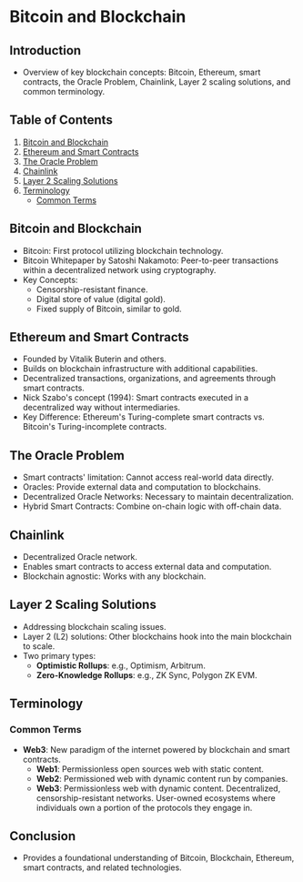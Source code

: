 # Bitcoin and Blockchain

## Introduction

- Overview of key blockchain concepts: Bitcoin, Ethereum, smart contracts, the Oracle Problem, Chainlink, Layer 2 scaling solutions, and common terminology.

## Table of Contents

1. [Bitcoin and Blockchain](#bitcoin-and-blockchain)
2. [Ethereum and Smart Contracts](#ethereum-and-smart-contracts)
3. [The Oracle Problem](#the-oracle-problem)
4. [Chainlink](#chainlink)
5. [Layer 2 Scaling Solutions](#layer-2-scaling-solutions)
6. [Terminology](#terminology)
   - [Common Terms](#common-terms)

## Bitcoin and Blockchain

- Bitcoin: First protocol utilizing blockchain technology.
- Bitcoin Whitepaper by Satoshi Nakamoto: Peer-to-peer transactions within a decentralized network using cryptography.
- Key Concepts:
  - Censorship-resistant finance.
  - Digital store of value (digital gold).
  - Fixed supply of Bitcoin, similar to gold.

## Ethereum and Smart Contracts

- Founded by Vitalik Buterin and others.
- Builds on blockchain infrastructure with additional capabilities.
- Decentralized transactions, organizations, and agreements through smart contracts.
- Nick Szabo's concept (1994): Smart contracts executed in a decentralized way without intermediaries.
- Key Difference: Ethereum's Turing-complete smart contracts vs. Bitcoin's Turing-incomplete contracts.

## The Oracle Problem

- Smart contracts' limitation: Cannot access real-world data directly.
- Oracles: Provide external data and computation to blockchains.
- Decentralized Oracle Networks: Necessary to maintain decentralization.
- Hybrid Smart Contracts: Combine on-chain logic with off-chain data.

## Chainlink

- Decentralized Oracle network.
- Enables smart contracts to access external data and computation.
- Blockchain agnostic: Works with any blockchain.

## Layer 2 Scaling Solutions

- Addressing blockchain scaling issues.
- Layer 2 (L2) solutions: Other blockchains hook into the main blockchain to scale.
- Two primary types:
  - **Optimistic Rollups**: e.g., Optimism, Arbitrum.
  - **Zero-Knowledge Rollups**: e.g., ZK Sync, Polygon ZK EVM.

## Terminology

### Common Terms

- **Web3**: New paradigm of the internet powered by blockchain and smart contracts.
  - **Web1**: Permissionless open sources web with static content.
  - **Web2**: Permissioned web with dynamic content run by companies.
  - **Web3**: Permissionless web with dynamic content. Decentralized, censorship-resistant networks. User-owned ecosystems where individuals own a portion of the protocols they engage in.

## Conclusion

- Provides a foundational understanding of Bitcoin, Blockchain, Ethereum, smart contracts, and related technologies.
 


